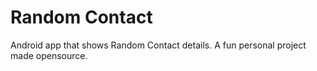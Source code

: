 Random Contact
==============

Android app that shows Random Contact details. A fun personal project made opensource.
